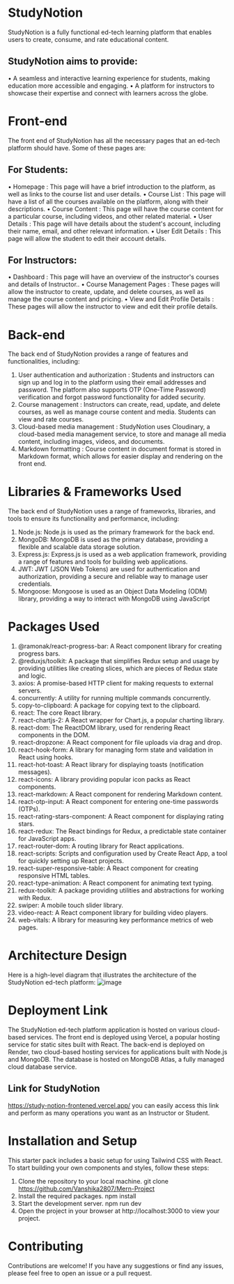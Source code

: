 # StudyNotion
StudyNotion is a fully functional ed-tech learning platform that enables users to create, consume, and rate educational content.
## StudyNotion aims to provide:
•	A seamless and interactive learning experience for students, making education more accessible and engaging.
•	A platform for instructors to showcase their expertise and connect with learners across the globe.
# Front-end
The front end of StudyNotion has all the necessary pages that an ed-tech platform should have. Some of these pages are:
## For Students:
•	Homepage : This page will have a brief introduction to the platform, as well as links to the course list and user details.
•	Course List : This page will have a list of all the courses available on the platform, along with their descriptions.
•	Course Content : This page will have the course content for a particular course, including videos, and other related material.
•	User Details : This page will have details about the student's account, including their name, email, and other relevant information.
•	User Edit Details : This page will allow the student to edit their account details.
## For Instructors:
•	Dashboard : This page will have an overview of the instructor's courses and details of Instructor..
•	Course Management Pages : These pages will allow the instructor to create, update, and delete courses, as well as manage the course content and pricing.
•	View and Edit Profile Details : These pages will allow the instructor to view and edit their profile details.
# Back-end
The back end of StudyNotion provides a range of features and functionalities, including:
1.	User authentication and authorization : Students and instructors can sign up and log in to the platform using their email addresses and password. The platform also supports OTP (One-Time Password) verification and forgot password functionality for added security.
2.	Course management : Instructors can create, read, update, and delete courses, as well as manage course content and media. Students can view and rate courses.
3.	Cloud-based media management : StudyNotion uses Cloudinary, a cloud-based media management service, to store and manage all media content, including images, videos, and documents.
4.	Markdown formatting : Course content in document format is stored in Markdown format, which allows for easier display and rendering on the front end.
# Libraries & Frameworks Used
The back end of StudyNotion uses a range of frameworks, libraries, and tools to ensure its functionality and performance, including:
1.	Node.js: Node.js is used as the primary framework for the back end.
2.	MongoDB: MongoDB is used as the primary database, providing a flexible and scalable data storage solution.
3.	Express.js: Express.js is used as a web application framework, providing a range of features and tools for building web applications.
4.	JWT: JWT (JSON Web Tokens) are used for authentication and authorization, providing a secure and reliable way to manage user credentials.
5.	Mongoose: Mongoose is used as an Object Data Modeling (ODM) library, providing a way to interact with MongoDB using JavaScript
# Packages Used
1.	@ramonak/react-progress-bar: A React component library for creating progress bars.
2.	@reduxjs/toolkit: A package that simplifies Redux setup and usage by providing utilities like creating slices, which are pieces of Redux state and logic.
3.	axios: A promise-based HTTP client for making requests to external servers.
4.	concurrently: A utility for running multiple commands concurrently.
5.	copy-to-clipboard: A package for copying text to the clipboard.
6.	react: The core React library.
7.	react-chartjs-2: A React wrapper for Chart.js, a popular charting library.
8.	react-dom: The ReactDOM library, used for rendering React components in the DOM.
9.	react-dropzone: A React component for file uploads via drag and drop.
10.	react-hook-form: A library for managing form state and validation in React using hooks.
11.	react-hot-toast: A React library for displaying toasts (notification messages).
12.	react-icons: A library providing popular icon packs as React components.
13.	react-markdown: A React component for rendering Markdown content.
14.	react-otp-input: A React component for entering one-time passwords (OTPs).
15.	react-rating-stars-component: A React component for displaying rating stars.
16.	react-redux: The React bindings for Redux, a predictable state container for JavaScript apps.
17.	react-router-dom: A routing library for React applications.
18.	react-scripts: Scripts and configuration used by Create React App, a tool for quickly setting up React projects.
19.	react-super-responsive-table: A React component for creating responsive HTML tables.
20.	react-type-animation: A React component for animating text typing.
21.	redux-toolkit: A package providing utilities and abstractions for working with Redux.
22.	swiper: A mobile touch slider library.
23.	video-react: A React component library for building video players.
24.	web-vitals: A library for measuring key performance metrics of web pages.

# Architecture Design
Here is a high-level diagram that illustrates the architecture of the StudyNotion ed-tech platform:
![image](https://github.com/Vanshika2807/Mern-Project/assets/139116977/102e3f0d-658f-40a9-89e2-64584eb09258)

# Deployment Link
The StudyNotion ed-tech platform application is hosted on various cloud-based services. The front end is deployed using Vercel, a popular hosting service for static sites built with React. The back-end is deployed on Render, two cloud-based hosting services for applications built with Node.js and MongoDB. The database is hosted on MongoDB Atlas, a fully managed cloud database service.
## Link for StudyNotion
https://study-notion-frontened.vercel.app/
you can easily access this link and perform as many operations you want as an Instructor or Student.
# Installation and Setup
This starter pack includes a basic setup for using Tailwind CSS with React. To start building your own components and styles, follow these steps:
1.	Clone the repository to your local machine.
git clone https://github.com/Vanshika2807/Mern-Project
2.	Install the required packages.
npm install
3.	Start the development server.
npm run dev
4.	Open the project in your browser at http://localhost:3000 to view your project.
# Contributing
Contributions are welcome! If you have any suggestions or find any issues, please feel free to open an issue or a pull request.

